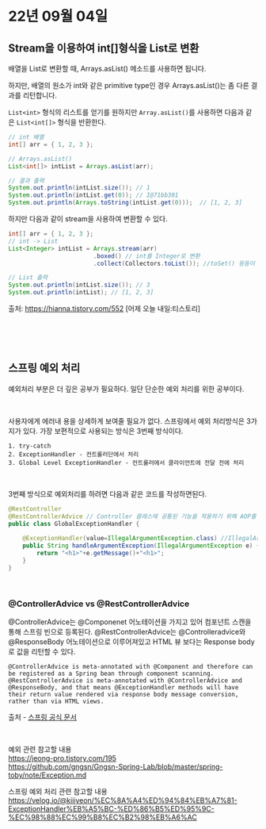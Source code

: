 # 22년 09월 04일


## Stream을 이용하여 int[]형식을 List로 변환

배열을 List로 변환할 때, Arrays.asList() 메소드를 사용하면 됩니다.

하지만, 배열의 원소가 int와 같은 primitive type인 경우 Arrays.asList()는 좀 다른 결과를 리턴합니다.


`List<int>` 형식의 리스트를 얻기를 원하지만 `Array.asList()`를 사용하면 다음과 같은 `List<int[]>` 형식을 반환한다.
```java
// int 배열        
int[] arr = { 1, 2, 3 };

// Arrays.asList()         
List<int[]> intList = Arrays.asList(arr);

// 결과 출력
System.out.println(intList.size()); // 1
System.out.println(intList.get(0)); // I@71bb301
System.out.println(Arrays.toString(intList.get(0)));  // [1, 2, 3]
```

하지만 다음과 같이 stream을 사용하여 변환할 수 있다.
```java
int[] arr = { 1, 2, 3 };
// int -> List
List<Integer> intList = Arrays.stream(arr)
                        .boxed() // int를 Integer로 변환                
                        .collect(Collectors.toList()); //toSet() 등등이 있음

// List 출력        
System.out.println(intList.size()); // 3
System.out.println(intList); // [1, 2, 3]
```

출처: https://hianna.tistory.com/552 [어제 오늘 내일:티스토리]

<br>
<br>
<br>

## 스프링 예외 처리

예외처리 부분은 더 깊은 공부가 필요하다. 일단 단순한 예외 처리를 위한 공부이다.

<br>

사용자에게 에러내 용을 상세하게 보여줄 필요가 없다.
스프링에서 예외 처리방식은 3가지가 있다. 가장 보편적으로 사용되는 방식은 3번째 방식이다.

```
1. try-catch
2. ExceptionHandler - 컨트롤러단에서 처리
3. Global Level ExceptionHandler - 컨트롤러에서 클라이언트에 전달 전에 처리
```

<br>

3번째 방식으로 예외처리를 하려면 다음과 같은 코드를 작성하면된다. 

```java
@RestController
@RestControllerAdvice // Controller 클래스에 공통된 기능을 적용하기 위해 AOP를 사용하는 어노테이션
public class GlobalExceptionHandler {
	
	@ExceptionHandler(value=IllegalArgumentException.class) //IllegalArgumentException만을 처리하는 ExceptionHandler
	public String handleArgumentException(IllegalArgumentException e) {
		return "<h1>"+e.getMessage()+"<h1>";
	}
}
```

<br>


### @ControllerAdvice vs @RestControllerAdvice
@ControllerAdvice는 @Componenet 어노테이션을 가지고 있어 컴포넌트 스캔을 통해 스프링 빈으로 등록된다.
@RestControllerAdvice는 @Controlleradvice와 @ResponseBody 어노테이션으로 이루어져있고 HTML 뷰 보다는 Response body로 값을 리턴할 수 있다.
```
@ControllerAdvice is meta-annotated with @Component and therefore can be registered as a Spring bean through component scanning. @RestControllerAdvice is meta-annotated with @ControllerAdvice and @ResponseBody, and that means @ExceptionHandler methods will have their return value rendered via response body message conversion, rather than via HTML views.
```
출처 - [스프링 공식 문서](https://docs.spring.io/spring-framework/docs/current/reference/html/web.html#mvc-ann-controller-advice)

<br>

예외 관련 참고할 내용<br>
https://jeong-pro.tistory.com/195 <br>
https://github.com/gngsn/Gngsn-Spring-Lab/blob/master/spring-toby/note/Exception.md


스프링 예외 처리 관련 참고할 내용<br>
https://velog.io/@kiiiyeon/%EC%8A%A4%ED%94%84%EB%A7%81-ExceptionHandler%EB%A5%BC-%ED%86%B5%ED%95%9C-%EC%98%88%EC%99%B8%EC%B2%98%EB%A6%AC
